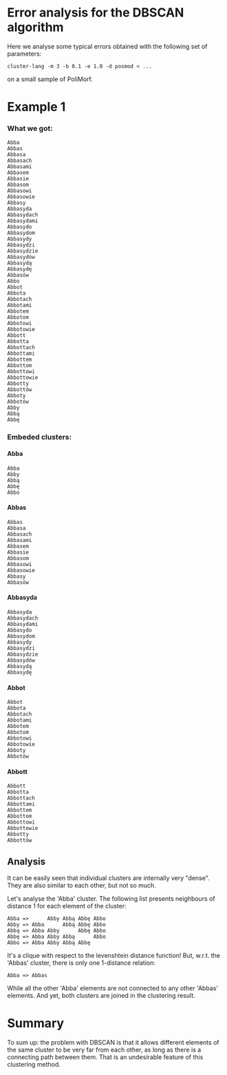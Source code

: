 Error analysis for the DBSCAN algorithm
=======================================

Here we analyse some typical errors obtained with the following
set of parameters:

    cluster-lang -m 3 -b 0.1 -e 1.0 -d posmod < ...

on a small sample of PoliMorf.


Example 1
=========

### What we got:

    Abba
    Abbas
    Abbasa
    Abbasach
    Abbasami
    Abbasem
    Abbasie
    Abbasom
    Abbasowi
    Abbasowie
    Abbasy
    Abbasyda
    Abbasydach
    Abbasydami
    Abbasydo
    Abbasydom
    Abbasydy
    Abbasydzi
    Abbasydzie
    Abbasydów
    Abbasydą
    Abbasydę
    Abbasów
    Abbo
    Abbot
    Abbota
    Abbotach
    Abbotami
    Abbotem
    Abbotom
    Abbotowi
    Abbotowie
    Abbott
    Abbotta
    Abbottach
    Abbottami
    Abbottem
    Abbottom
    Abbottowi
    Abbottowie
    Abbotty
    Abbottów
    Abboty
    Abbotów
    Abby
    Abbą
    Abbę

### Embeded clusters:


#### Abba

    Abba
    Abby
    Abbą
    Abbę
    Abbo

#### Abbas
    
    Abbas
    Abbasa
    Abbasach
    Abbasami
    Abbasem
    Abbasie
    Abbasom
    Abbasowi
    Abbasowie
    Abbasy
    Abbasów

#### Abbasyda

    Abbasyda
    Abbasydach
    Abbasydami
    Abbasydo
    Abbasydom
    Abbasydy
    Abbasydzi
    Abbasydzie
    Abbasydów
    Abbasydą
    Abbasydę

#### Abbot
    
    Abbot
    Abbota
    Abbotach
    Abbotami
    Abbotem
    Abbotom
    Abbotowi
    Abbotowie
    Abboty
    Abbotów

#### Abbott
    
    Abbott
    Abbotta
    Abbottach
    Abbottami
    Abbottem
    Abbottom
    Abbottowi
    Abbottowie
    Abbotty
    Abbottów

Analysis
--------

It can be easily seen that individual clusters are internally very "dense".
They are also similar to each other, but not so much.

Let's analyse the 'Abba' cluster.  The following list presents neighbours
of distance 1 for each element of the cluster:

    Abba =>      Abby Abbą Abbę Abbo
    Abby => Abba      Abbą Abbę Abbo
    Abbą => Abba Abby      Abbę Abbo
    Abbę => Abba Abby Abbą      Abbo
    Abbo => Abba Abby Abbą Abbę

It's a clique with respect to the levenshtein distance function!
But, w.r.t. the 'Abbas' cluster, there is only one 1-distance relation:

    Abba => Abbas

While all the other 'Abba' elements are not connected to any other
'Abbas' elements.  And yet, both clusters are joined in the clustering
result.


Summary
=======

To sum up: the problem with DBSCAN is that it allows different elements of
the same cluster to be very far from each other, as long as there is
a connecting path between them.  That is an undesirable feature of this
clustering method.
